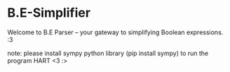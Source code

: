 # B.E-Simplifier
 Welcome to B.E Parser – your gateway to simplifying Boolean expressions. :3

note: please install sympy python library (pip install sympy) to run the program HART <3 :>
